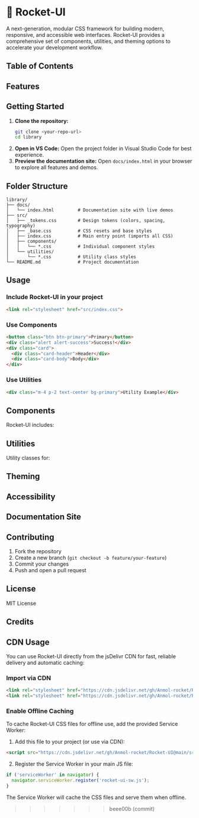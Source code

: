 # 🚀 Rocket-UI

A next-generation, modular CSS framework for building modern, responsive, and accessible web interfaces. Rocket-UI provides a comprehensive set of components, utilities, and theming options to accelerate your development workflow.


## Table of Contents


## Features


## Getting Started

1. **Clone the repository:**
   ```sh
   git clone <your-repo-url>
   cd library
   ```
2. **Open in VS Code:**
   Open the project folder in Visual Studio Code for best experience.
3. **Preview the documentation site:**
   Open `docs/index.html` in your browser to explore all features and demos.


## Folder Structure
```
library/
├── docs/
│   └── index.html         # Documentation site with live demos
├── src/
│   ├── _tokens.css        # Design tokens (colors, spacing, typography)
│   ├── _base.css          # CSS resets and base styles
│   ├── index.css          # Main entry point (imports all CSS)
│   ├── components/
│   │   └── *.css          # Individual component styles
│   └── utilities/
│       └── *.css          # Utility class styles
└── README.md              # Project documentation
```


## Usage

### Include Rocket-UI in your project
```html
<link rel="stylesheet" href="src/index.css">
```

### Use Components
```html
<button class="btn btn-primary">Primary</button>
<div class="alert alert-success">Success!</div>
<div class="card">
  <div class="card-header">Header</div>
  <div class="card-body">Body</div>
</div>
```

### Use Utilities
```html
<div class="m-4 p-2 text-center bg-primary">Utility Example</div>
```


## Components
Rocket-UI includes:


## Utilities
Utility classes for:


## Theming


## Accessibility


## Documentation Site


## Contributing
1. Fork the repository
2. Create a new branch (`git checkout -b feature/your-feature`)
3. Commit your changes
4. Push and open a pull request


## License
MIT License


## Credits


## CDN Usage

You can use Rocket-UI directly from the jsDelivr CDN for fast, reliable delivery and automatic caching:

### Import via CDN
```html
<link rel="stylesheet" href="https://cdn.jsdelivr.net/gh/Anmol-rocket/Rocket-UI@main/src/_base.css">
<link rel="stylesheet" href="https://cdn.jsdelivr.net/gh/Anmol-rocket/Rocket-UI@main/src/index.css">
```

### Enable Offline Caching
To cache Rocket-UI CSS files for offline use, add the provided Service Worker:

1. Add this file to your project (or use via CDN):
```html
<script src="https://cdn.jsdelivr.net/gh/Anmol-rocket/Rocket-UI@main/src/rocket-ui-sw.js"></script>
```
2. Register the Service Worker in your main JS file:
```javascript
if ('serviceWorker' in navigator) {
  navigator.serviceWorker.register('rocket-ui-sw.js');
}
```

The Service Worker will cache the CSS files and serve them when offline.

>>>>>>> beee00b (commit)

